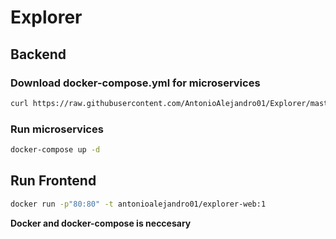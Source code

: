 # Explorer

## Backend

### Download docker-compose.yml for microservices

```bash
curl https://raw.githubusercontent.com/AntonioAlejandro01/Explorer/master/docker-compose.yml -o ./docker-compose.yml
```

### Run microservices

```bash
docker-compose up -d
```

## Run Frontend

```bash
docker run -p"80:80" -t antonioalejandro01/explorer-web:1
```

**Docker and docker-compose is neccesary**
